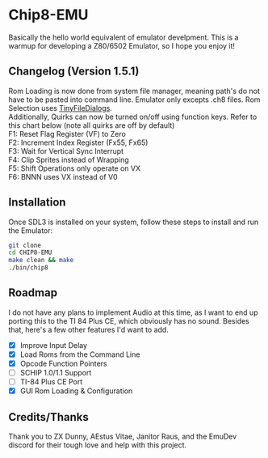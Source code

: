 # Chip8-EMU

Basically the hello world equivalent of emulator develpment. This is a warmup for developing a Z80/6502 Emulator, so I hope you enjoy it!

## Changelog (Version 1.5.1)

Rom Loading is now done from system file manager, meaning path's do not have to be pasted into command line. Emulator only excepts .ch8 files. Rom Selection uses [TinyFileDialogs](https://sourceforge.net/projects/tinyfiledialogs/).  
Additionally, Quirks can now be turned on/off using function keys. Refer to this chart below (note all quirks are off by default)  
F1: Reset Flag Register (VF) to Zero  
F2: Increment Index Register (Fx55, Fx65)  
F3: Wait for Vertical Sync Interrupt  
F4: Clip Sprites instead of Wrapping  
F5: Shift Operations only operate on VX  
F6: BNNN uses VX instead of V0  

## Installation  

Once SDL3 is installed on your system, follow these steps to install and run the Emulator:  

```bash  
git clone
cd CHIP8-EMU
make clean && make
./bin/chip8
```  

## Roadmap  

I do not have any plans to implement Audio at this time, as I want to end up porting this to the TI 84 Plus CE, which obviously has no sound. Besides that, here's a few other features I'd want to add.

- [x] Improve Input Delay
- [x] Load Roms from the Command Line
- [x] Opcode Function Pointers
- [ ] SCHIP 1.0/1.1 Support
- [ ] TI-84 Plus CE Port
- [x] GUI Rom Loading & Configuration

## Credits/Thanks  

Thank you to ZX Dunny, AEstus Vitae, Janitor Raus, and the EmuDev discord for their tough love and help with this project.

